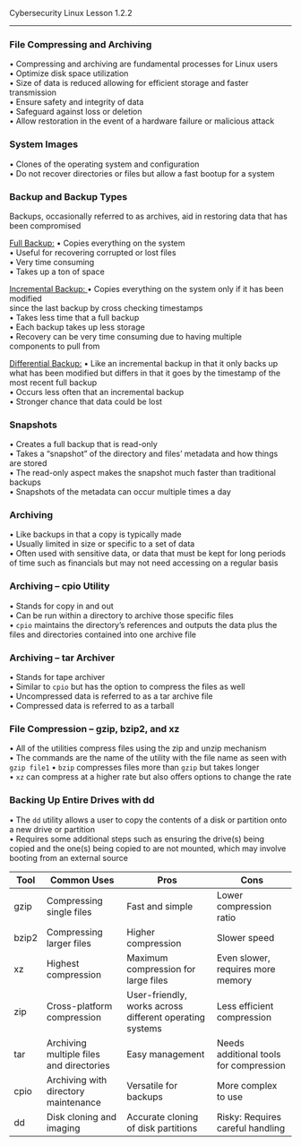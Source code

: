 Cybersecurity Linux Lesson 1.2.2
___
### File Compressing and Archiving  
• Compressing and archiving are fundamental processes for Linux users  
• Optimize disk space utilization  
	• Size of data is reduced allowing for efficient storage and faster transmission  
• Ensure safety and integrity of data  
	• Safeguard against loss or deletion  
	• Allow restoration in the event of a hardware failure or malicious attack

### System Images  
• Clones of the operating system and configuration  
• Do not recover directories or files but allow a fast bootup for a system

### Backup and Backup Types  
Backups, occasionally referred to as archives, aid in restoring data that has been compromised

<u>Full Backup:</u>
	• Copies everything on the system  
	• Useful for recovering corrupted or lost files  
	• Very time consuming  
	• Takes up a ton of space

<u>Incremental Backup:  </u>
	• Copies everything on the system only if it has been modified  
	since the last backup by cross checking timestamps  
	• Takes less time that a full backup  
	• Each backup takes up less storage  
	• Recovery can be very time consuming due to having multiple  
	components to pull from

<u>Differential Backup:</u>
	• Like an incremental backup in that it only backs up what has been modified but differs in that it goes by the timestamp of the most recent full backup  
	• Occurs less often that an incremental backup  
	• Stronger chance that data could be lost

### Snapshots  
• Creates a full backup that is read-only  
• Takes a “snapshot” of the directory and files’ metadata and how things are stored  
• The read-only aspect makes the snapshot much faster than traditional backups  
• Snapshots of the metadata can occur multiple times a day

### Archiving  
• Like backups in that a copy is typically made  
• Usually limited in size or specific to a set of data  
• Often used with sensitive data, or data that must be kept for long periods of time such as financials but may not need accessing on a regular basis

### Archiving – cpio Utility  
• Stands for copy in and out  
• Can be run within a directory to archive those specific files  
• `cpio` maintains the directory’s references and outputs the data plus the files and directories contained into one archive file

### Archiving – tar Archiver  
• Stands for tape archiver  
• Similar to `cpio` but has the option to compress the files as well  
• Uncompressed data is referred to as a tar archive file  
• Compressed data is referred to as a tarball

### File Compression – gzip, bzip2, and xz  
• All of the utilities compress files using the zip and unzip mechanism  
• The commands are the name of the utility with the file name as seen with `gzip file1`
• `bzip` compresses files more than `gzip` but takes longer  
• `xz` can compress at a higher rate but also offers options to change the rate

### Backing Up Entire Drives with dd  
• The `dd` utility allows a user to copy the contents of a disk or partition onto a new drive or partition  
• Requires some additional steps such as ensuring the drive(s) being copied and the one(s) being copied to are not mounted, which may involve booting from an external source

| Tool | Common Uses | Pros | Cons | 
| --- | --- | --- | --- |
| gzip | Compressing single files | Fast and simple | Lower compression ratio  |
| bzip2 | Compressing larger files | Higher compression | Slower speed  |
| xz | Highest compression | Maximum compression for large files  | Even slower, requires more memory  |
| zip | Cross-platform compression  | User-friendly, works across different operating systems | Less efficient compression  |
| tar | Archiving multiple files and directories | Easy management | Needs additional tools for compression | 
| cpio | Archiving with directory maintenance | Versatile for backups | More complex to use |
| dd | Disk cloning and imaging | Accurate cloning of disk partitions  | Risky: Requires careful handling |